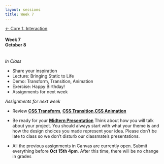 ```yaml
---
layout: sessions
title: Week 7
---
```


[<span class="nav-color">← Core 1: Interaction</span>](core1-interaction.github.io)

#### Week 7 <br>October 8<br><br>


*In Class*  
+ Share your inspiration
+ Lecture: Bringing Static to Life
+ Demo: Transform, Transition, Animation
+ Exercise: Happy Birthday!
+ Assignments for next week		


*Assignments for next week*	
+ Review **[<u>CSS Transform</u>](https://www.w3schools.com/cssref/css3_pr_transform.php)**, **[<u>CSS Transition</u>](https://www.w3schools.com/css/css3_transitions.asp)**,**[<u>CSS Animation</u>](https://www.w3schools.com/css/css3_animations.asp)**

+ Be ready for your **[<u>Midtern Presentation</u>](project.md)** Think about how you will talk about your project. You should always start with what your theme is and how the design choices you made represent your idea. Please don’t be late to class so we don’t disturb our classmate’s presentations.
  
+ All the previous assignments in Canvas are currently open. Submit everything before **Oct 15th 4pm**. After this time, there will be no change in grades
